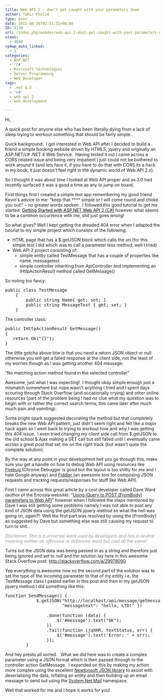 ```yaml
---
title: Web API 2 – don’t get caught with your parameters down
author: Tahir Khalid
type: post
date: 2015-08-26T02:51:31+00:00
ID: 4130
url: /index.php/webdev/web-api-2-dont-get-caught-with-your-parameters-down/
views:
  - 4890
rp4wp_auto_linked:
  - 1
categories:
  - ASP.NET
  - 'C#'
  - Microsoft Technologies
  - Server Programming
  - Web Developer
tags:
  - .net 4.5
  - 'c#'
  - web api 2
  - web development

---
```

Hi,

A quick post for anyone else who has been literally dying from a lack of sleep trying to workout something that should be fairly simple.

Quick background:  I got interested in Web API after I decided to build a friend a simple booking website driven by HTML5, jquery and originally an ASP.NET/c# .NET 4 Web Service.  Having tested it out I came across a CORS related issue and being very impatient I just could not be bothered to work around it (and lets face it, if you have to do that with CORS its a hack in my book, it just doesn't feel right in the dynamic world of Web API 2.x).

So I thought it was about time I looked at Web API proper and as 2.0 had recently surfaced it was a good a time as any to jump on board.

First things first I created a simple test app remembering my good friend Kevin's advice to me: “keep that \**** simple or I will come round and choke you out!” &#8211; no greater words spoken.  I followed this good tutorial to get me started: <a title="Getting Started with ASP.NET Web API 2 (C#)" href="http://www.asp.net/web-api/overview/getting-started-with-aspnet-web-api/tutorial-your-first-web-api" target="_blank"><span style="color: #000000">Getting Started with ASP.NET Web API 2 </span></a><span style="color: #898989"><a title="Getting Started with ASP.NET Web API 2 (C#)" href="http://www.asp.net/web-api/overview/getting-started-with-aspnet-web-api/tutorial-your-first-web-api" target="_blank">(C#)</a> </span>however what seems to be a common occurrence with me, shit just goes wrong!

So what gives? Well I kept getting the dreaded 404 error when I adapted the tutorial to my simple project which consists of the following:

  * HTML page that has a $.getJSON block which calls the uri (for this simple test I did which was to call a parameter less method, well I tried)
  * Web API 2 project consisting of: 
      * simple entity called TestMessage that has a couple of properties like name, messagetext
      * simple controller inheriting from ApiController and implementing an IHttpActionResult method called GetMessage()

So noting too fancy:

<pre>public class TestMessage
    {
        public string Name{ get; set; }
        public string MessageText { get; set; }
    }
</pre>

The controller class:

<pre>public IHttpActionResult GetMessage()
{
   return Ok("{}");
}
</pre>

The little gotcha above btw is that you need a return JSON object or null otherwise you will get a failed response at the client side, not the least of my worries though as I was getting another 404 message:

“No matching action method found in the selected controller”

Awesome, just what I was expecting!  I thought okay simple enough just a mismatch somewhere but nope wasn't anything I tried and I spent days scouring through Stack Overflow (and occasionally crying) and other online resources (part of the problem being I had no clue what my question was to begin with or rather the correct search terms, this came later after much much pain and vomiting).

Some bright spark suggested decorating the method but that completely breaks the new Web API pattern, just didn't seem right and felt like a major hack again so I went back to trying to workout how and why I was getting this 404 issue.  I even tried changing my client side call from $.getJSON to the old school $.Ajax making a GET call but still failed until I eventually came across a great post that set me on the right track (but wasn't quite the complete solution).

By the way at any point in your development hell you go through this, make sure you get a handle on how to debug Web API using resources like <a title="Get Firebug" href="http://getfirebug.com/" target="_blank">Firebug </a>(Chrome Debugger is good but the layout is too shitty for me and I hate Google anyway) and <a title="Fiddler" href="http://www.telerik.com/fiddler" target="_blank">Fiddler </a>(an awesome tool for composing JSON requests and tracking requests/responses for stuff like Web API).

First I came across this great article by a cool developer called Dave Ward (author of the Encosia website): “<a title="Using jQuery to POST [FromBody] parameters to Web API" href="http://encosia.com/using-jquery-to-post-frombody-parameters-to-web-api/" target="_blank">Using jQuery to POST [FromBody] parameters to Web API</a>” however when I followed the steps mentioned by Dave I was still getting some problems namely I was not able to post any kind of JSON data using the getJSON jquery method so what the hell was going on, again?!  Well the first part was resolved by using the [FromBody] as suggested by Dave but something else was still causing my request to turn to shit.

<span style="color: #999999"><em>Disclaimer: Shit is a universal word used by developers and has a neutral meaning neither an offensive or defensive word but cool all the same!</em></span>

Turns out the JSON data was being passed in as a string and therefore just being ignored and set to null and the solution lay here in this awesome Stack Overflow post: <a title="http://stackoverflow.com/a/29978090" href="http://stackoverflow.com/a/29978090" target="_blank">http://stackoverflow.com/a/29978090</a>

Yep everything is awesome now so the second part of the solution was to set the type of the incoming parameter to that of my entity i.e. the TestMessage class I pasted earlier in this post and then in my getJSON jquery method I did something like this:

<pre>function SendMessage() {
            $.getJSON("http://localhost/api/message/getmessage, { "name": "kermit", 
                      "messagetext": "hello, LTD!" })

                .done(function (data) {
                    $('#message').text("OK");
                })
                .fail(function (jqXHR, textStatus, err) {
                    $('#message').text('Error: ' + err);
                });
        }
</pre>

And hey presto all sorted.   What we did here was to create a complex parameter using a JSON format which is then passed through to the controller action GetMessage.  I expanded on this by making my action more complex using the excellent <a title="Newtonsoft Json.Net" href="http://www.newtonsoft.com/json" target="_blank">Newtonsoft JSON library</a> to assist with deserialising the data, inflating an entity and then building up an email message to send out using the <a title="System.Net.Mail Namespace" href="https://msdn.microsoft.com/en-us/library/system.net.mail(v=vs.110).aspx" target="_blank">System.Net.Mail</a> namespace.

Well that worked for me and I hope it works for you!